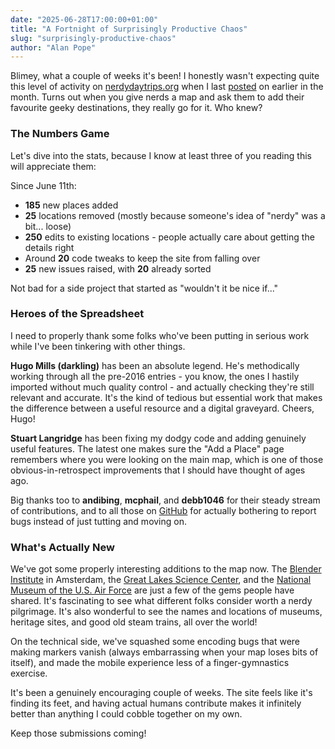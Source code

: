 ```yaml
---
date: "2025-06-28T17:00:00+01:00"
title: "A Fortnight of Surprisingly Productive Chaos"
slug: "surprisingly-productive-chaos"
author: "Alan Pope"
---
```


Blimey, what a couple of weeks it's been! I honestly wasn't expecting quite this level of activity on [nerdydaytrips.org](nerdydaytrips.org) when I last [posted](https://nerdydaytrips.org/blog/2025/06/nerdy-day-trips-podcast-appearance/) on earlier in the month. Turns out when you give nerds a map and ask them to add their favourite geeky destinations, they really go for it. Who knew?

### The Numbers Game

Let's dive into the stats, because I know at least three of you reading this will appreciate them:

Since June 11th:
* **185** new places added 
* **25** locations removed (mostly because someone's idea of "nerdy" was a bit... loose)
* **250** edits to existing locations - people actually care about getting the details right
* Around **20** code tweaks to keep the site from falling over
* **25** new issues raised, with **20** already sorted

Not bad for a side project that started as "wouldn't it be nice if..."

### Heroes of the Spreadsheet

I need to properly thank some folks who've been putting in serious work while I've been tinkering with other things.

**Hugo Mills (darkling)** has been an absolute legend. He's methodically working through all the pre-2016 entries - you know, the ones I hastily imported without much quality control - and actually checking they're still relevant and accurate. It's the kind of tedious but essential work that makes the difference between a useful resource and a digital graveyard. Cheers, Hugo!

**Stuart Langridge** has been fixing my dodgy code and adding genuinely useful features. The latest one makes sure the "Add a Place" page remembers where you were looking on the main map, which is one of those obvious-in-retrospect improvements that I should have thought of ages ago.

Big thanks too to **andibing**, **mcphail**, and **debb1046** for their steady stream of contributions, and to all those on [GitHub](https://github.com/NerdyDayTrips) for actually bothering to report bugs instead of just tutting and moving on.

### What's Actually New

We've got some properly interesting additions to the map now. The [Blender Institute](https://nerdydaytrips.org/daytrip/eu/nl/blender-institute/) in Amsterdam, the [Great Lakes Science Center](https://nerdydaytrips.org/daytrip/na/us/great-lakes-science-center/), and the [National Museum of the U.S. Air Force](https://nerdydaytrips.org//daytrip/na/us/national-museum-of-the-us-air-force/) are just a few of the gems people have shared. It's fascinating to see what different folks consider worth a nerdy pilgrimage. It's also wonderful to see the names and locations of museums, heritage sites, and good old steam trains, all over the world!

On the technical side, we've squashed some encoding bugs that were making markers vanish (always embarrassing when your map loses bits of itself), and made the mobile experience less of a finger-gymnastics exercise.

It's been a genuinely encouraging couple of weeks. The site feels like it's finding its feet, and having actual humans contribute makes it infinitely better than anything I could cobble together on my own.

Keep those submissions coming!